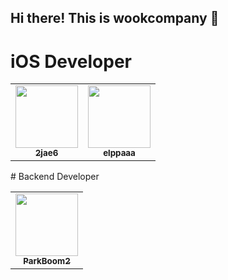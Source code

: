 ## Hi there! This is wookcompany 👋

# iOS Developer

<table>
  <tr>
    <td align="center"><a href="https://github.com/2jae6"><img src="https://avatars.githubusercontent.com/2jae6" width="100px;" alt=""/><br /><sub><b>2jae6</b></sub></a><br /></td>
        <td align="center"><a href="https://github.com/elppaaa"><img src="https://avatars.githubusercontent.com/elppaaa" width="100px;" alt=""/><br /><sub><b>elppaaa</b></sub></a><br /></td>
    
  </tr>
  

</table>
# Backend Developer

<table>
  <tr>
    <td align="center"><a href="https://github.com/ParkBoom2"><img src="https://avatars.githubusercontent.com/ParkBoom2" width="100px;" alt=""/><br /><sub><b>ParkBoom2</b></sub></a><br /></td>
      
    
  </tr>

